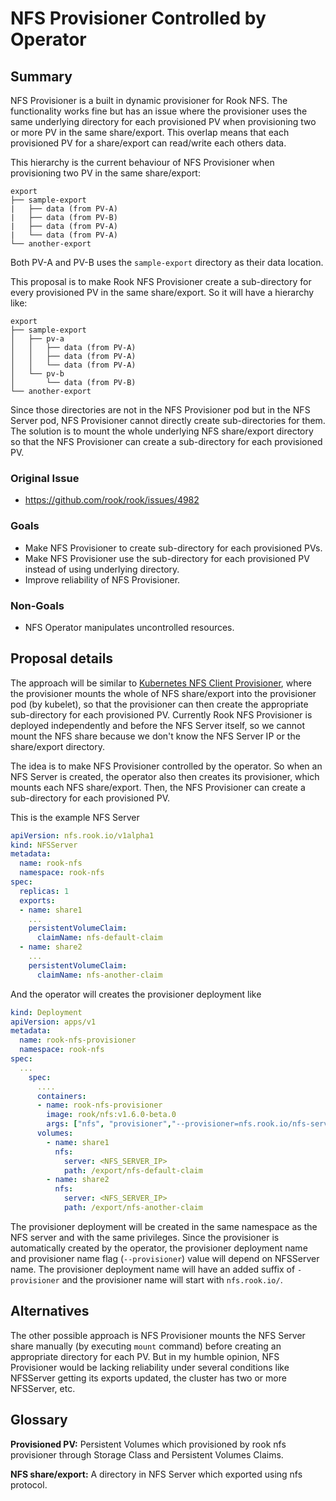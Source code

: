 # NFS Provisioner Controlled by Operator

## Summary

NFS Provisioner is a built in dynamic provisioner for Rook NFS. The functionality works fine but has an issue where the provisioner uses the same underlying directory for each provisioned PV when provisioning two or more PV in the same share/export. This overlap means that each provisioned PV for a share/export can read/write each others data.

This hierarchy is the current behaviour of NFS Provisioner when provisioning two PV in the same share/export:

```text
export
├── sample-export
|   ├── data (from PV-A)
|   ├── data (from PV-B)
|   ├── data (from PV-A)
|   └── data (from PV-A)
└── another-export
```

Both PV-A and PV-B uses the `sample-export` directory as their data location.

This proposal is to make Rook NFS Provisioner create a sub-directory for every provisioned PV in the same share/export. So it will have a hierarchy like:

```text
export
├── sample-export
│   ├── pv-a
│   │   ├── data (from PV-A)
│   │   ├── data (from PV-A)
│   │   └── data (from PV-A)
│   └── pv-b
│       └── data (from PV-B)
└── another-export
```

Since those directories are not in the NFS Provisioner pod but in the NFS Server pod, NFS Provisioner cannot directly create sub-directories for them. The solution is to mount the whole underlying NFS share/export directory so that the NFS Provisioner can create a sub-directory for each provisioned PV.

### Original Issue

- https://github.com/rook/rook/issues/4982

### Goals

- Make NFS Provisioner to create sub-directory for each provisioned PVs.
- Make NFS Provisioner use the sub-directory for each provisioned PV instead of using underlying directory.
- Improve reliability of NFS Provisioner.

### Non-Goals

- NFS Operator manipulates uncontrolled resources.

## Proposal details

The approach will be similar to [Kubernetes NFS Client Provisioner](https://github.com/kubernetes-incubator/external-storage/tree/master/nfs-client), where the provisioner mounts the whole of NFS share/export into the provisioner pod (by kubelet), so that the provisioner can then create the appropriate sub-directory for each provisioned PV. Currently Rook NFS Provisioner is deployed independently and before the NFS Server itself, so we cannot mount the NFS share because we don't know the NFS Server IP or the share/export directory.

The idea is to make NFS Provisioner controlled by the operator. So when an NFS Server is created, the operator also then creates its provisioner, which mounts each NFS share/export. Then, the NFS Provisioner can create a sub-directory for each provisioned PV.

This is the example NFS Server

```yaml
apiVersion: nfs.rook.io/v1alpha1
kind: NFSServer
metadata:
  name: rook-nfs
  namespace: rook-nfs
spec:
  replicas: 1
  exports:
  - name: share1
    ...
    persistentVolumeClaim:
      claimName: nfs-default-claim
  - name: share2
    ...
    persistentVolumeClaim:
      claimName: nfs-another-claim
```

And the operator will creates the provisioner deployment like

```yaml
kind: Deployment
apiVersion: apps/v1
metadata:
  name: rook-nfs-provisioner
  namespace: rook-nfs
spec:
  ...
    spec:
      ....
      containers:
      - name: rook-nfs-provisioner
        image: rook/nfs:v1.6.0-beta.0
        args: ["nfs", "provisioner","--provisioner=nfs.rook.io/nfs-server-provisioner"]
      volumes:
        - name: share1
          nfs:
            server: <NFS_SERVER_IP>
            path: /export/nfs-default-claim
        - name: share2
          nfs:
            server: <NFS_SERVER_IP>
            path: /export/nfs-another-claim
```

The provisioner deployment will be created in the same namespace as the NFS server and with the same privileges. Since the provisioner is automatically created by the operator, the provisioner deployment name and provisioner name flag (`--provisioner`) value will depend on NFSServer name. The provisioner deployment name will have an added suffix of `-provisioner` and the provisioner name will start with `nfs.rook.io/`.

## Alternatives

The other possible approach is NFS Provisioner mounts the NFS Server share manually (by executing `mount` command) before creating an appropriate directory for each PV. But in my humble opinion, NFS Provisioner would be lacking reliability under several conditions like NFSServer getting its exports updated, the cluster has two or more NFSServer, etc.

## Glossary

**Provisioned PV:** Persistent Volumes which provisioned by rook nfs provisioner through Storage Class and Persistent Volumes Claims.

**NFS share/export:** A directory in NFS Server which exported using nfs protocol.
